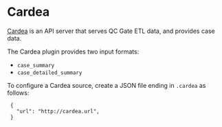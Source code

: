 # Cardea
[Cardea](https://github.com/oicr-gsi/cardea) is an API server that serves QC Gate ETL data, and provides case data.

The Cardea plugin provides two input formats:
  * `case_summary`
  * `case_detailed_summary`

To configure a Cardea source, create a JSON file ending in `.cardea` as follows:

   ```
    {
      "url": "http://cardea.url",
    }
   ```